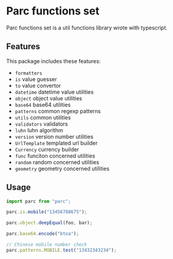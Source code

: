 # Parc functions set

Parc functions set is a util functions library wrote with typescript.

## Features

This package includes these features:

- `formatters`
- `is` value guesser
- `to` value convertor
- `datetime` datetime value utilities
- `object` object value utilities
- `base64` base64 utilities
- `patterns` common regexp patterns
- `utils` common utilities
- `validators` validators
- `luhn` luhn algorithm
- `version` version number utilities
- `UrlTemplate` templated url builder
- `Currency` currency builder
- `func` funciton concerned utilities
- `random` random concerned utilities
- `geometry` geometry concerned utilities

## Usage

```js
import parc from "parc";

parc.is.mobile("13456788675");

parc.object.deepEqual(foo, bar);

parc.base64.encode("btoa");

// Chinese mobile number check
parc.patterns.MOBILE.test("13432343234");
```
